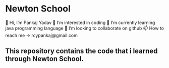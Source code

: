 <h1>Newton School</h1>
 👋 Hi, I’m Pankaj Yadav 
 👀 I’m interested in coding
 🌱 I’m currently learning java programming language 
 💞️ I’m looking to collaborate on github 
 📫 How to reach me -> rcypankaj@gmail.com 
<h2> This repository contains the code that i learned through Newton School.</h2>